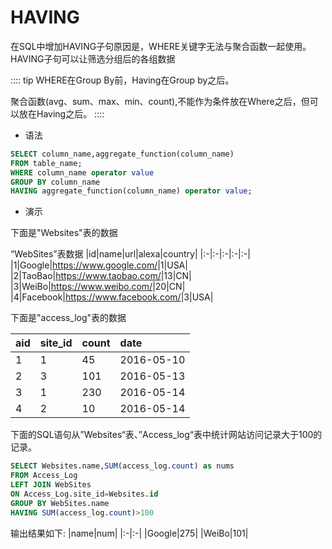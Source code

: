 # HAVING

在SQL中增加HAVING子句原因是，WHERE关键字无法与聚合函数一起使用。
HAVING子句可以让筛选分组后的各组数据

:::: tip
WHERE在Group By前，Having在Group by之后。

聚合函数(avg、sum、max、min、count),不能作为条件放在Where之后，但可以放在Having之后。
::::

- 语法

```sql
SELECT column_name,aggregate_function(column_name)
FROM table_name;
WHERE column_name operator value
GROUP BY column_name
HAVING aggregate_function(column_name) operator value;
```

- 演示

下面是"Websites"表的数据

“WebSites”表数据
|id|name|url|alexa|country|
|:-|:-|:-|:-|:-|
|1|Google|<https://www.google.com/>|1|USA|
|2|TaoBao|<https://www.taobao.com/>|13|CN|
|3|WeiBo|<https://www.weibo.com/>|20|CN|
|4|Facebook|<https://www.facebook.com/>|3|USA|

下面是"access_log"表的数据

|aid|site_id|count|date|
|:-|:-|:-|:-|
|1|1|45|2016-05-10|
|2|3|101|2016-05-13|
|3|1|230|2016-05-14|
|4|2|10|2016-05-14|

下面的SQL语句从”Websites“表、”Access_log“表中统计网站访问记录大于100的记录。

```sql
SELECT Websites.name,SUM(access_log.count) as nums
FROM Access_Log
LEFT JOIN WebSites
ON Access_Log.site_id=Websites.id
GROUP BY WebSites.name
HAVING SUM(access_log.count)>100
```

输出结果如下:
|name|num|
|:-|:-|
|Google|275|
|WeiBo|101|
